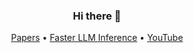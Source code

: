 <h3 align="center">Hi there 👋</h3>

<p align="center">
  <a href="https://scholar.google.com/citations?user=HxcS1oYAAAAJ">Papers</a> •
  <a href="https://faster-llms.vercel.app/">Faster LLM Inference</a> •
  <a href="https://www.youtube.com/@nadavtimor">YouTube</a>
</p>

<!--
**keyboardAnt/keyboardAnt** is a ✨ _special_ ✨ repository because its `README.md` (this file) appears on your GitHub profile.

Here are some ideas to get you started:

- 🔭 I’m currently working on ...
- 🌱 I’m currently learning ...
- 👯 I’m looking to collaborate on ...
- 🤔 I’m looking for help with ...
- 💬 Ask me about ...
- 📫 How to reach me: ...
- 😄 Pronouns: ...
- ⚡ Fun fact: ...
-->
